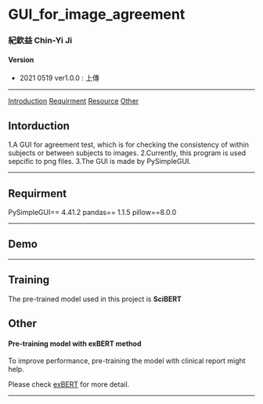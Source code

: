 # GUI_for_image_agreement


### 紀欽益 Chin-Yi Ji

#### Version

- 2021 0519  ver1.0.0 : 上傳 
---
[Introduction](#Intorduction)
[Requirment](#Requirment)
[Resource](#Resource)
[Other](#Other)


## Intorduction

1.A GUI for agreement test, which is for checking the consistency of within subjects or between subjects to images.
2.Currently, this program is used sepcific to png files.
3.The GUI is made by PySimpleGUI.

---

## Requirment

PySimpleGUI== 4.41.2
pandas== 1.1.5
pillow==8.0.0

---
## Demo



---

## Training

The pre-trained model used in this project is **SciBERT**  

## Other
#### Pre-training model with exBERT method

To improve performance, pre-training the model with clinical report might help.

Please check [exBERT](https://github.com/cgmhaicenter/exBERT) for more detail.

---


